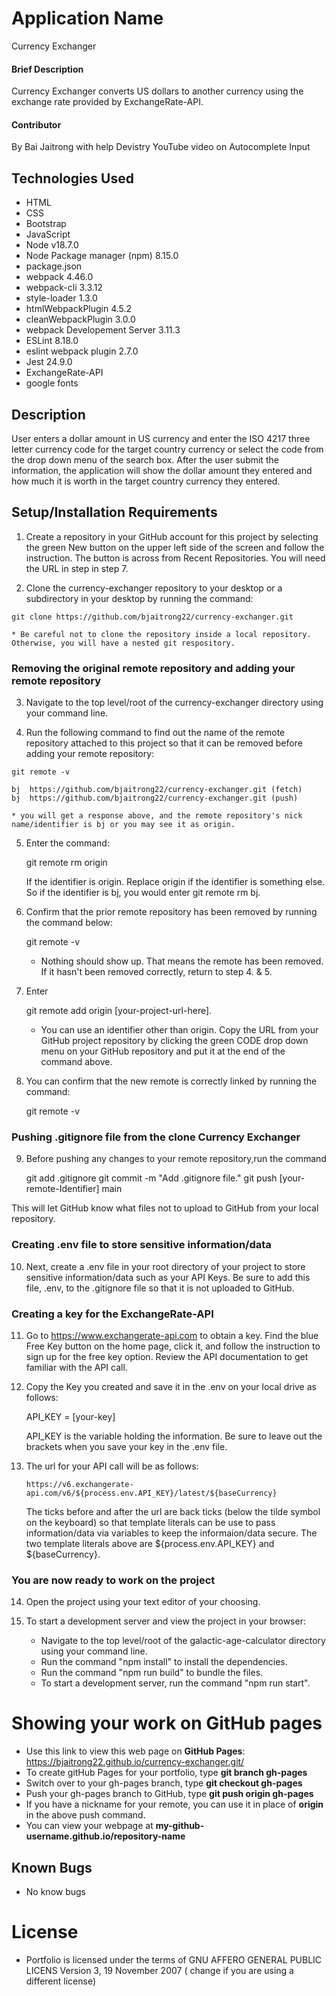 # Application Name

Currency Exchanger

#### Brief Description

Currency Exchanger converts US dollars to another currency using the exchange rate provided by ExchangeRate-API. 

#### Contributor

By Bai Jaitrong with help Devistry YouTube video on Autocomplete Input

## Technologies Used
  * HTML
  * CSS
  * Bootstrap
  * JavaScript
  * Node v18.7.0
  * Node Package manager (npm) 8.15.0
  * package.json
  * webpack 4.46.0
  * webpack-cli 3.3.12
  * style-loader 1.3.0
  * htmlWebpackPlugin 4.5.2
  * cleanWebpackPlugin 3.0.0
  * webpack Developement Server 3.11.3
  * ESLint 8.18.0
  * eslint webpack plugin 2.7.0
  * Jest 24.9.0
  * ExchangeRate-API
  * google fonts
  
## Description

User enters a dollar amount in US currency and enter the ISO 4217 three letter currency code for the target country currency or select the code from the drop down menu of the search box. After the user submit the information, the application will show the dollar amount they entered and how much it is worth in the target country currency they entered.

## Setup/Installation Requirements

  1. Create a repository in your GitHub account for this project by selecting the green New button on the upper left side of the screen and follow the instruction. The button is across from Recent Repositories. You will need the URL in step in step 7.

  2. Clone the currency-exchanger repository to your desktop or a subdirectory in your desktop by running the command: 
  
    git clone https://github.com/bjaitrong22/currency-exchanger.git

    * Be careful not to clone the repository inside a local repository. Otherwise, you will have a nested git respository.

### Removing the original remote repository and adding your remote repository

  3. Navigate to the top level/root of the currency-exchanger directory using your command line.

  4. Run the following command to find out the name of the remote repository attached to this project so that it can be removed before adding your remote repository:

    git remote -v

    bj	https://github.com/bjaitrong22/currency-exchanger.git (fetch)
    bj	https://github.com/bjaitrong22/currency-exchanger.git (push)

    * you will get a response above, and the remote repository's nick name/identifier is bj or you may see it as origin.

 5. Enter the command: 
 
    git remote rm origin 
    
    If the identifier is origin. Replace origin if the identifier is something else. So if the identifier is bj, you would enter git remote rm bj. 
      
6. Confirm that the prior remote repository has been removed by running the command below:

    git remote -v  
      
    * Nothing should show up. That means the remote has been removed. If it hasn't been removed correctly, return to step 4. & 5. 
      
7. Enter 

    git remote add origin [your-project-url-here]. 
      
    * You can use an identifier other than origin. Copy the URL from your GitHub project repository by clicking the green CODE drop down menu on your GitHub repository and put it at the end of the command above.
      
8. You can confirm that the new remote is correctly linked by running the command: 

    git remote -v

### Pushing .gitignore file from the clone Currency Exchanger
    
9. Before pushing any changes to your remote repository,run the command 

    git add .gitignore 
    git commit -m "Add .gitignore file."
    git push [your-remote-Identifier] main
    
  This will let GitHub know what files not to upload to GitHub from your local repository.

### Creating .env file to store sensitive information/data

10. Next, create a .env file in your root directory of your project to store sensitive information/data such as your API Keys. Be sure to add this file, .env, to the .gitignore file so that it is not uploaded to GitHub.

### Creating a key for the ExchangeRate-API

11. Go to https://www.exchangerate-api.com to obtain a key. Find the blue Free Key button on the home page, click it, and follow the instruction to sign up for the free key option. Review the API documentation to get familiar with the API call.

12. Copy the Key you created and save it in the .env on your local drive as follows:

    API_KEY = [your-key]

    API_KEY is the variable holding the information. Be sure to leave out the brackets when you save your key in the .env file.

13. The url for your API call will be as follows:

    `https://v6.exchangerate-api.com/v6/${process.env.API_KEY}/latest/${baseCurrency}`

    The ticks before and after the url are back ticks (below the tilde symbol on the keyboard) so that template literals can be use to pass information/data via variables to keep the informaion/data secure. The two template literals above are ${process.env.API_KEY} and ${baseCurrency}.

### You are now ready to work on the project

14. Open the project using your text editor of your choosing.
  
  4. To start a development server and view the project in your browser:

     * Navigate to the top level/root of the galactic-age-calculator directory using your command line.
     * Run the command "npm install" to install the dependencies.
     * Run the command "npm run build" to bundle the files.
     * To start a development server, run the command "npm run start".
    
# Showing your work on GitHub pages

  * Use this link to view this web page on **GitHub Pages**: https://bjaitrong22.github.io/currency-exchanger.git/
  * To create gitHub Pages for your portfolio, type **git branch gh-pages**
  * Switch over to your gh-pages branch, type **git checkout gh-pages**
  * Push your gh-pages branch to GitHub, type **git push origin gh-pages**
  * If you have a nickname for your remote, you can use it in place of **origin** in the above push command.
  * You can view your webpage at **my-github-username.github.io/repository-name**

## Known Bugs

  * No know bugs

# License
 * Portfolio is licensed under the terms of GNU AFFERO GENERAL PUBLIC LICENS Version 3, 19 November 2007 ( change if you are using a different license)


 